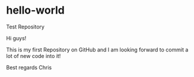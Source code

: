 # hello-world
Test Repository

Hi guys!

This is my first Repository on GitHub and I am looking forward to commit a lot of new code into it!

Best regards
Chris
